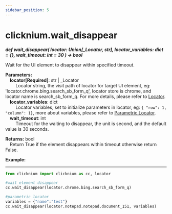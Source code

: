 ```yaml
---
sidebar_position: 5
---
```

# clicknium.wait_disappear
***def wait_disappear(
        locator: Union[_Locator, str],
        locator_variables: dict = {},
        wait_timeout: int = 30
    ) -> bool***  

Wait for the UI element to disappear within specified timeout.

**Parameters:**  
    &emsp;**locator[Required]**: str | _Locator   
        &emsp;&emsp; Locator string, the visit path of locator for target UI element, eg: 'locator.chrome.bing.search_sb_form_q', locator store is chrome, and locator name is search_sb_form_q. For more details, please refer to [Locator](./../../../concepts/locator.md).  
    &emsp;**locator_variables**: dict  
        &emsp;&emsp; Locator variables, set to initialize parameters in locator, eg: `{ "row": 1,  "column": 1}`, more about variables, please refer to [Parametric Locator](./../../../concepts/locator.md#parametric-locator).  
    &emsp;**wait_timeout**: int  
        &emsp;&emsp; Timeout for the waiting to disappear, the unit is second, and the default value is 30 seconds. 

**Returns:** bool  
    &emsp;Return True if the element disappears within timeout otherwise return False.


**Example:**
***
```python
from clicknium import clicknium as cc, locator

#wait element disappear
cc.wait_disappear(locator.chrome.bing.search_sb_form_q)

#parametric locator
variables = {"name":"test"}
cc.wait_disappear(locator.notepad.notepad.document_151, variables)
```